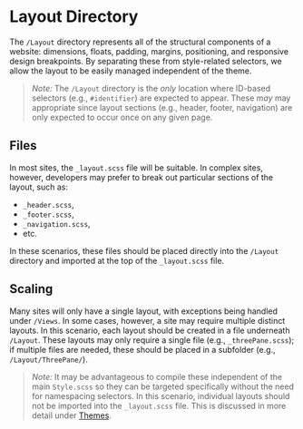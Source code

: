 # Layout Directory

The `/Layout` directory represents all of the structural components of a website: dimensions, floats, padding, margins, positioning, and responsive design breakpoints. By separating these from style-related selectors, we allow the layout to be easily managed independent of the theme.

> *Note:* The `/Layout` directory is the *only* location where ID-based selectors (e.g., `#identifier`) are expected to appear. These *may* may appropriate since layout sections (e.g., header, footer, navigation) are only expected to occur once on any given page.

## Files
In most sites, the `_layout.scss` file will be suitable. In complex sites, however, developers may prefer to break out particular sections of the layout, such as:
- `_header.scss`,
- `_footer.scss`,
- `_navigation.scss`,
- etc.

In these scenarios, these files should be placed directly into the `/Layout` directory and imported at the top of the `_layout.scss` file.

## Scaling
Many sites will only have a single layout, with exceptions being handled under `/Views`. In some cases, however, a site may require multiple distinct layouts. In this scenario, each layout should be created in a file underneath `/Layout`. These layouts may only require a single file (e.g., `_threePane.scss`); if multiple files are needed, these should be placed in a subfolder (e.g., `/Layout/ThreePane/`).

> *Note:* It may be advantageous to compile these independent of the main `Style.scss` so they can be targeted specifically without the need for namespacing selectors. In this scenario, individual layouts should not be imported into the `_layout.scss` file. This is discussed in more detail under [Themes](./Themes/Readme.md).
